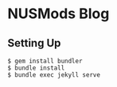 NUSMods Blog
===========

## Setting Up

```
$ gem install bundler
$ bundle install
$ bundle exec jekyll serve
```
